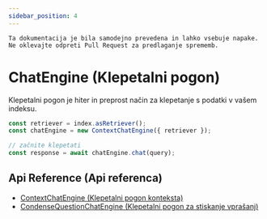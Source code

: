 ```yaml
---
sidebar_position: 4
---
```


`Ta dokumentacija je bila samodejno prevedena in lahko vsebuje napake. Ne oklevajte odpreti Pull Request za predlaganje sprememb.`

# ChatEngine (Klepetalni pogon)

Klepetalni pogon je hiter in preprost način za klepetanje s podatki v vašem indeksu.

```typescript
const retriever = index.asRetriever();
const chatEngine = new ContextChatEngine({ retriever });

// začnite klepetati
const response = await chatEngine.chat(query);
```

## Api Reference (Api referenca)

- [ContextChatEngine (Klepetalni pogon konteksta)](../../api/classes/ContextChatEngine.md)
- [CondenseQuestionChatEngine (Klepetalni pogon za stiskanje vprašanj)](../../api/classes/ContextChatEngine.md)
